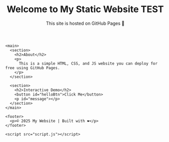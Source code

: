 <!DOCTYPE html>
<html lang="en">
  <head>
    <meta charset="UTF-8" />
    <meta name="viewport" content="width=device-width, initial-scale=1.0" />
    <title>My Static Website</title>
    <link rel="stylesheet" href="style.css" />
  </head>
  <body>
    <header>
      <h1>Welcome to My Static Website TEST</h1>
      <p>This site is hosted on GitHub Pages 🚀</p>
    </header>

    <main>
      <section>
        <h2>About</h2>
        <p>
          This is a simple HTML, CSS, and JS website you can deploy for free using GitHub Pages.
        </p>
      </section>

      <section>
        <h2>Interactive Demo</h2>
        <button id="helloBtn">Click Me</button>
        <p id="message"></p>
      </section>
    </main>

    <footer>
      <p>© 2025 My Website | Built with ❤️</p>
    </footer>

    <script src="script.js"></script>
  </body>
</html>
